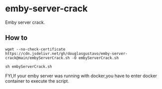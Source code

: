 # emby-server-crack
Emby server crack.

## How to
```shell
wget --no-check-certificate https://cdn.jsdelivr.net/gh/douglasgustavo/emby-server-crack@main/embyServerCrack.sh -O embyServerCrack.sh

sh embyServerCrack.sh
```
FYI,If your emby server was running with docker,you have to enter docker container to execute the script.
